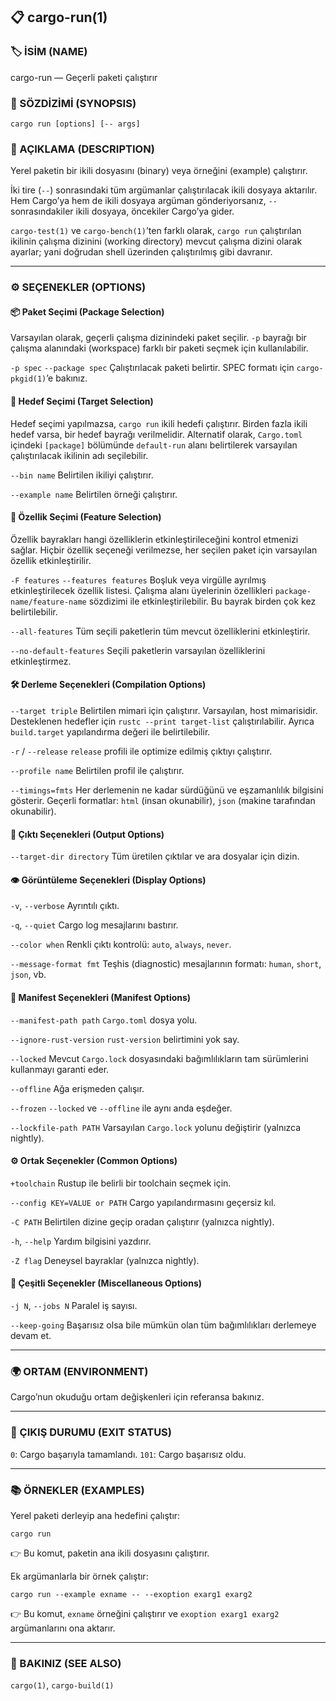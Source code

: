 ## 📋 cargo-run(1)

### 🏷️ İSİM (NAME)

cargo-run — Geçerli paketi çalıştırır

### 📌 SÖZDİZİMİ (SYNOPSIS)

```
cargo run [options] [-- args]
```

### 📝 AÇIKLAMA (DESCRIPTION)

Yerel paketin bir ikili dosyasını (binary) veya örneğini (example) çalıştırır.

İki tire (`--`) sonrasındaki tüm argümanlar çalıştırılacak ikili dosyaya aktarılır. Hem Cargo’ya hem de ikili dosyaya argüman gönderiyorsanız, `--` sonrasındakiler ikili dosyaya, öncekiler Cargo’ya gider.

`cargo-test(1)` ve `cargo-bench(1)`’ten farklı olarak, `cargo run` çalıştırılan ikilinin çalışma dizinini (working directory) mevcut çalışma dizini olarak ayarlar; yani doğrudan shell üzerinden çalıştırılmış gibi davranır.

---

### ⚙️ SEÇENEKLER (OPTIONS)

#### 📦 Paket Seçimi (Package Selection)

Varsayılan olarak, geçerli çalışma dizinindeki paket seçilir. `-p` bayrağı bir çalışma alanındaki (workspace) farklı bir paketi seçmek için kullanılabilir.

`-p spec`
`--package spec`
Çalıştırılacak paketi belirtir. SPEC formatı için `cargo-pkgid(1)`’e bakınız.

#### 🎯 Hedef Seçimi (Target Selection)

Hedef seçimi yapılmazsa, `cargo run` ikili hedefi çalıştırır. Birden fazla ikili hedef varsa, bir hedef bayrağı verilmelidir. Alternatif olarak, `Cargo.toml` içindeki `[package]` bölümünde `default-run` alanı belirtilerek varsayılan çalıştırılacak ikilinin adı seçilebilir.

`--bin name`
Belirtilen ikiliyi çalıştırır.

`--example name`
Belirtilen örneği çalıştırır.

#### 🔑 Özellik Seçimi (Feature Selection)

Özellik bayrakları hangi özelliklerin etkinleştirileceğini kontrol etmenizi sağlar. Hiçbir özellik seçeneği verilmezse, her seçilen paket için varsayılan özellik etkinleştirilir.

`-F features`
`--features features`
Boşluk veya virgülle ayrılmış etkinleştirilecek özellik listesi. Çalışma alanı üyelerinin özellikleri `package-name/feature-name` sözdizimi ile etkinleştirilebilir. Bu bayrak birden çok kez belirtilebilir.

`--all-features`
Tüm seçili paketlerin tüm mevcut özelliklerini etkinleştirir.

`--no-default-features`
Seçili paketlerin varsayılan özelliklerini etkinleştirmez.

#### 🛠️ Derleme Seçenekleri (Compilation Options)

`--target triple`
Belirtilen mimari için çalıştırır. Varsayılan, host mimarisidir. Desteklenen hedefler için `rustc --print target-list` çalıştırılabilir.
Ayrıca `build.target` yapılandırma değeri ile belirtilebilir.

`-r` / `--release`
`release` profili ile optimize edilmiş çıktıyı çalıştırır.

`--profile name`
Belirtilen profil ile çalıştırır.

`--timings=fmts`
Her derlemenin ne kadar sürdüğünü ve eşzamanlılık bilgisini gösterir. Geçerli formatlar: `html` (insan okunabilir), `json` (makine tarafından okunabilir).

#### 📂 Çıktı Seçenekleri (Output Options)

`--target-dir directory`
Tüm üretilen çıktılar ve ara dosyalar için dizin.

#### 👁️ Görüntüleme Seçenekleri (Display Options)

`-v`, `--verbose`
Ayrıntılı çıktı.

`-q`, `--quiet`
Cargo log mesajlarını bastırır.

`--color when`
Renkli çıktı kontrolü: `auto`, `always`, `never`.

`--message-format fmt`
Teşhis (diagnostic) mesajlarının formatı: `human`, `short`, `json`, vb.

#### 📜 Manifest Seçenekleri (Manifest Options)

`--manifest-path path`
`Cargo.toml` dosya yolu.

`--ignore-rust-version`
`rust-version` belirtimini yok say.

`--locked`
Mevcut `Cargo.lock` dosyasındaki bağımlılıkların tam sürümlerini kullanmayı garanti eder.

`--offline`
Ağa erişmeden çalışır.

`--frozen`
`--locked` ve `--offline` ile aynı anda eşdeğer.

`--lockfile-path PATH`
Varsayılan `Cargo.lock` yolunu değiştirir (yalnızca nightly).

#### ⚙️ Ortak Seçenekler (Common Options)

`+toolchain`
Rustup ile belirli bir toolchain seçmek için.

`--config KEY=VALUE or PATH`
Cargo yapılandırmasını geçersiz kıl.

`-C PATH`
Belirtilen dizine geçip oradan çalıştırır (yalnızca nightly).

`-h`, `--help`
Yardım bilgisini yazdırır.

`-Z flag`
Deneysel bayraklar (yalnızca nightly).

#### 🔄 Çeşitli Seçenekler (Miscellaneous Options)

`-j N`, `--jobs N`
Paralel iş sayısı.

`--keep-going`
Başarısız olsa bile mümkün olan tüm bağımlılıkları derlemeye devam et.

---

### 🌍 ORTAM (ENVIRONMENT)

Cargo’nun okuduğu ortam değişkenleri için referansa bakınız.

---

### 🚪 ÇIKIŞ DURUMU (EXIT STATUS)

`0`: Cargo başarıyla tamamlandı.
`101`: Cargo başarısız oldu.

---

### 📚 ÖRNEKLER (EXAMPLES)

Yerel paketi derleyip ana hedefini çalıştır:

```
cargo run
```

👉 Bu komut, paketin ana ikili dosyasını çalıştırır.

Ek argümanlarla bir örnek çalıştır:

```
cargo run --example exname -- --exoption exarg1 exarg2
```

👉 Bu komut, `exname` örneğini çalıştırır ve `exoption exarg1 exarg2` argümanlarını ona aktarır.

---

### 🔗 BAKINIZ (SEE ALSO)

`cargo(1)`, `cargo-build(1)`
